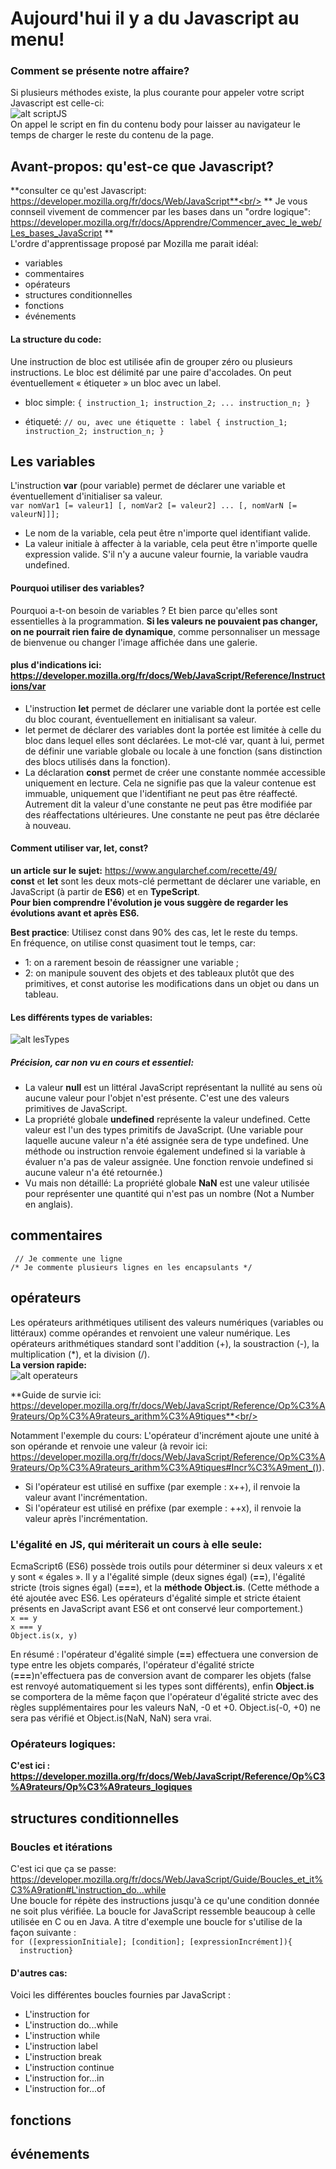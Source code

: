 # Aujourd'hui il y a du Javascript au menu!

### Comment se présente notre affaire?

Si plusieurs méthodes existe, la plus courante pour appeler votre script Javascript est celle-ci:<br/>
![alt scriptJS](https://image.noelshack.com/fichiers/2019/12/1/1552901291-capture.png)<br/>
On appel le script en fin du contenu body pour laisser au navigateur le temps de charger le reste du contenu de la page.

## Avant-propos: qu'est-ce que Javascript?

**consulter ce qu'est Javascript: https://developer.mozilla.org/fr/docs/Web/JavaScript**<br/>
** Je vous connseil vivement de commencer par les bases dans un "ordre logique": https://developer.mozilla.org/fr/docs/Apprendre/Commencer_avec_le_web/Les_bases_JavaScript ** <br/>
L'ordre d'apprentissage proposé par Mozilla me parait idéal:
- variables
- commentaires
- opérateurs
- structures conditionnelles
- fonctions
- événements

#### La structure du code:

Une instruction de bloc est utilisée afin de grouper zéro ou plusieurs instructions. Le bloc est délimité par une paire d'accolades. On peut éventuellement « étiqueter » un bloc avec un label.

- bloc simple:
``{
  instruction_1;
  instruction_2;
  ...
  instruction_n;
}``

- étiqueté:
``// ou, avec une étiquette :
label {
  instruction_1;
  instruction_2;
  instruction_n;
}``
## Les variables

L'instruction **var** (pour variable) permet de déclarer une variable et éventuellement d'initialiser sa valeur.<br/>
``var nomVar1 [= valeur1] [, nomVar2 [= valeur2] ... [, nomVarN [= valeurN]]];``<br/>

- Le nom de la variable, cela peut être n'importe quel identifiant valide.
- La valeur initiale à affecter à la variable, cela peut être n'importe quelle expression valide. S'il n'y a aucune valeur fournie,
la variable vaudra undefined.

#### Pourquoi utiliser des variables?

Pourquoi a-t-on besoin de variables ? Et bien parce qu'elles sont essentielles à la programmation. **Si les valeurs ne pouvaient pas changer, on ne pourrait rien faire de dynamique**, comme personnaliser un message de bienvenue ou changer l'image affichée dans une galerie.

#### plus d'indications ici: https://developer.mozilla.org/fr/docs/Web/JavaScript/Reference/Instructions/var

- L'instruction **let** permet de déclarer une variable dont la portée est celle du bloc courant, éventuellement en initialisant sa valeur.
- let permet de déclarer des variables dont la portée est limitée à celle du bloc dans lequel elles sont déclarées. Le mot-clé var, quant à lui,
permet de définir une variable globale ou locale à une fonction (sans distinction des blocs utilisés dans la fonction).<br/>
- La déclaration **const** permet de créer une constante nommée accessible uniquement en lecture. Cela ne signifie pas que la valeur
contenue est immuable, uniquement que l'identifiant ne peut pas être réaffecté. Autrement dit la valeur d'une constante 
ne peut pas être modifiée par des réaffectations ultérieures. Une constante ne peut pas être déclarée à nouveau.<br/>

#### Comment utiliser var, let, const?

**un article sur le sujet:** https://www.angularchef.com/recette/49/ <br/>
**const** et **let** sont les deux mots-clé permettant de déclarer une variable, en JavaScript (à partir de **ES6**) et en **TypeScript**.<br/>
**Pour bien comprendre l'évolution je vous suggère de regarder les évolutions avant et après ES6.**<br/>

**Best practice**: Utilisez const dans 90% des cas, let le reste du temps. <br/>
En fréquence, on utilise const quasiment tout le temps, car: <br/>
- 1: on a rarement besoin de réassigner une variable ;
- 2: on manipule souvent des objets et des tableaux plutôt que des primitives,
et const autorise les modifications dans un objet ou dans un tableau.

#### Les différents types de variables:

![alt lesTypes](https://image.noelshack.com/fichiers/2019/12/1/1552904342-capture2.png) <br/>

##### Précision, car non vu en cours et essentiel:
- La valeur **null** est un littéral JavaScript représentant la nullité au sens où aucune valeur pour l'objet n'est présente. C'est une des valeurs primitives de JavaScript.
- La propriété globale **undefined** représente la valeur undefined. Cette valeur est l'un des types primitifs de JavaScript. (Une variable pour laquelle aucune valeur n'a été assignée sera de type undefined. Une méthode ou instruction renvoie également undefined si la variable à évaluer n'a pas de valeur assignée. Une fonction renvoie undefined si aucune valeur n'a été retournée.)
- Vu mais non détaillé: La propriété globale **NaN** est une valeur utilisée pour représenter une quantité qui n'est pas un nombre (Not a Number en anglais).

## commentaires

`` // Je commente une ligne``<br/>
`` /* Je commente plusieurs lignes en les encapsulants */ ``

## opérateurs

Les opérateurs arithmétiques utilisent des valeurs numériques (variables ou littéraux) comme opérandes et renvoient une valeur numérique. Les opérateurs arithmétiques standard sont l'addition (+), la soustraction (-), la multiplication (*), et la division (/).<br/>
**La version rapide:** <br/>
![alt operateurs](https://image.noelshack.com/fichiers/2019/12/1/1552904342-capture2.png)<br/>

**Guide de survie ici: https://developer.mozilla.org/fr/docs/Web/JavaScript/Reference/Op%C3%A9rateurs/Op%C3%A9rateurs_arithm%C3%A9tiques**<br/>

Notamment l'exemple du cours: L'opérateur d'incrément ajoute une unité à son opérande et renvoie une valeur (à revoir ici: https://developer.mozilla.org/fr/docs/Web/JavaScript/Reference/Op%C3%A9rateurs/Op%C3%A9rateurs_arithm%C3%A9tiques#Incr%C3%A9ment_()).

- Si l'opérateur est utilisé en suffixe (par exemple : x++), il renvoie la valeur avant l'incrémentation.
- Si l'opérateur est utilisé en préfixe (par exemple : ++x), il renvoie la valeur après l'incrémentation.

### L'égalité en JS, qui mériterait un cours à elle seule:

EcmaScript6 (ES6) possède trois outils pour déterminer si deux valeurs x et y sont « égales ».  Il y a l'égalité simple (deux signes égal) (**==**), l'égalité stricte (trois signes égal) (**===**), et la **méthode Object.is**. (Cette méthode a été ajoutée avec ES6. Les opérateurs d'égalité simple et stricte étaient présents en JavaScript avant ES6 et ont conservé leur comportement.)<br/>
``x == y``<br/>
``x === y``<br/>
``Object.is(x, y)``<br/>

En résumé : l'opérateur d'égalité simple (**==**) effectuera une conversion de type entre les objets comparés, l'opérateur d'égalité stricte (**===**)n'effectuera pas de conversion avant de comparer les objets (false est renvoyé automatiquement si les types sont différents), enfin **Object.is** se comportera de la même façon que l'opérateur d'égalité stricte avec des règles supplémentaires pour les valeurs NaN, -0 et +0. Object.is(-0, +0) ne sera pas vérifié et Object.is(NaN, NaN) sera vrai.

### Opérateurs logiques:

**C'est ici : https://developer.mozilla.org/fr/docs/Web/JavaScript/Reference/Op%C3%A9rateurs/Op%C3%A9rateurs_logiques**

## structures conditionnelles

### Boucles et itérations

C'est ici que ça se passe: https://developer.mozilla.org/fr/docs/Web/JavaScript/Guide/Boucles_et_it%C3%A9ration#L'instruction_do...while <br/>
Une boucle for répète des instructions jusqu'à ce qu'une condition donnée ne soit plus vérifiée. La boucle for JavaScript ressemble beaucoup à celle utilisée en C ou en Java. A titre d'exemple une boucle for s'utilise de la façon suivante : <br/>
``for ([expressionInitiale]; [condition]; [expressionIncrément]){`` <br/>
``  instruction}``<br/>

#### D'autres cas:

Voici les différentes boucles fournies par JavaScript :

- L'instruction for
- L'instruction do...while
- L'instruction while
- L'instruction label
- L'instruction break
- L'instruction continue
- L'instruction for...in
- L'instruction for...of

## fonctions
## événements




